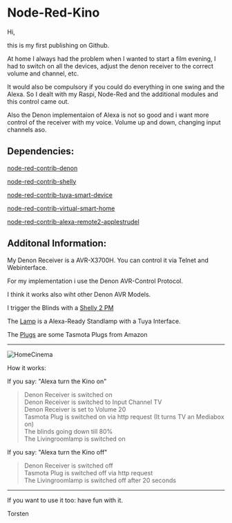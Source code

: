 # Node-Red-Kino


Hi,

this is my first publishing on Github.


At home I always had the problem when I wanted to start a film evening, I had to switch on all the devices, adjust the denon receiver to the correct volume and channel, etc.

It would also be compulsory if you could do everything in one swing and the Alexa. So I dealt with my Raspi, Node-Red and the additional modules and this control came out.

Also the Denon implementaion of Alexa is not so good and i want more control of the receiver with my voice. Volume up and down, changing input channels aso.


## Dependencies:


[node-red-contrib-denon](https://flows.nodered.org/node/node-red-contrib-denon)

[node-red-contrib-shelly](https://flows.nodered.org/node/node-red-contrib-shelly)

[node-red-contrib-tuya-smart-device](https://flows.nodered.org/node/node-red-contrib-tuya-devices)

[node-red-contrib-virtual-smart-home](https://flows.nodered.org/node/node-red-contrib-virtual-smart-home)

[node-red-contrib-alexa-remote2-applestrudel](https://flows.nodered.org/node/node-red-contrib-alexa-remote2-applestrudel)



## Additonal Information:

My Denon Receiver is a AVR-X3700H.  You can control it via Telnet and Webinterface.

For my implementation i use the Denon AVR-Control Protocol.

I think it works also wiht other Denon AVR Models.

I trigger the Blinds with a [Shelly 2 PM](https://www.shelly.com/de/products/shelly-plus-2pm)

The [Lamp](https://www.amazon.de/gp/product/B08BFPGWZ1/ref=ppx_yo_dt_b_asin_title_o00_s00?ie=UTF8&psc=1) is a Alexa-Ready Standlamp with a Tuya Interface.

The [Plugs](https://www.amazon.de/gp/product/B08BFPGWZ1/ref=ppx_yo_dt_b_asin_title_o00_s00?ie=UTF8&psc=1) are some Tasmota Plugs from Amazon



----------------------------------------------------

![HomeCinema](https://github.com/user-attachments/assets/cf091b8a-aa76-477d-9895-e96a1cb37dd6)


How it works:

If you say: "Alexa turn the Kino on"    

> Denon Receiver is switched on<br>
> Denon Receiver is switched to Input Channel TV<br>
> Denon Receiver is set to Volume 20<br>
> Tasmota Plug is switched on via http request  (It turns TV an Mediabox on)<br>
> The blinds going down till 80%<br>
> The Livingroomlamp is switched on<br>

                                             
If you say: "Alexa turn the Kino off"   

> Denon Receiver is switched off<br>
> Tasmota Plug is switched off via http request<br>
> The Livingroomlamp is switched off after 20 seconds<br>
                                             
------------------------------------------------------------------



If you want to use it too: have fun with it.

Torsten
